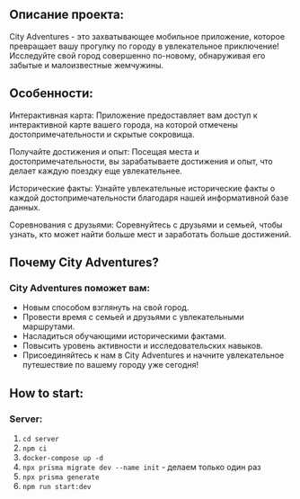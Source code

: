 ## Описание проекта:

City Adventures - это захватывающее мобильное приложение, которое превращает вашу прогулку по городу в увлекательное приключение! Исследуйте свой город совершенно по-новому, обнаруживая его забытые и малоизвестные жемчужины.

## Особенности:

Интерактивная карта: Приложение предоставляет вам доступ к интерактивной карте вашего города, на которой отмечены достопримечательности и скрытые сокровища.

Получайте достижения и опыт: Посещая места и достопримечательности, вы зарабатываете достижения и опыт, что делает каждую поездку еще увлекательнее.

Исторические факты: Узнайте увлекательные исторические факты о каждой достопримечательности благодаря нашей информативной базе данных.

Соревнования с друзьями: Соревнуйтесь с друзьями и семьей, чтобы узнать, кто может найти больше мест и заработать больше достижений.

## Почему City Adventures?

### City Adventures поможет вам:

* Новым способом взглянуть на свой город.
* Провести время с семьей и друзьями с увлекательными маршрутами.
* Насладиться обучающими историческими фактами.
* Повысить уровень активности и исследовательских навыков.
* Присоединяйтесь к нам в City Adventures и начните увлекательное путешествие по вашему городу уже сегодня!

## How to start:

### Server:
1. `cd server`  
2. `npm ci`
3. `docker-compose up -d`  
4. `npx prisma migrate dev --name init` - делаем только один раз  
5.  `npx prisma generate`  
6. `npm run start:dev`  